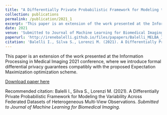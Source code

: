 ```yaml
---
title: "A Differentially Private Probabilistic Framework for Modeling the Variability Across Federated Datasets of Heterogeneous Multi-View Observations"
collection: publications
permalink: /publication/2021_1
excerpt: 'This paper is an extension of the work presented at the Information Processing in Medical Imaging 2021 conference, where we introduce formal differential privacy guarantees compatibly with the proposed Expectation Maximization optimization scheme.'
date: 2021
venue: 'Submitted to Journal of Machine Learning for Biomedical Imaging'
paperurl: 'http://irenebalelli.github.io/files/papapers/Balelli_MELBA_IPMI2021.pdf'
citation: 'Balelli I., Silva S., Lorenzi M. (2021). A Differentially Private Probabilistic Framework for Modeling the Variability Across Federated Datasets of Heterogeneous Multi-View Observations. <i>Submitted to Journal of Machine Learning for Biomedical Imaging<i>.'
---
```

This paper is an extension of the work presented at the Information Processing in Medical Imaging 2021 conference, where we introduce formal differential privacy guarantees compatibly with the proposed Expectation Maximization optimization scheme.

[Download paper here](http://irenebalelli.github.io/files/papapers/Balelli_MELBA_IPMI2021.pdf)

Recommended citation: Balelli I., Silva S., Lorenzi M. (2021). A Differentially Private Probabilistic Framework for Modeling the Variability Across Federated Datasets of Heterogeneous Multi-View Observations. <i>Submitted to Journal of Machine Learning for Biomedical Imaging<i>.